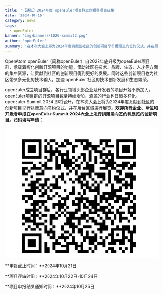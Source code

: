 ```yaml
---
title: '【通知】2024年度 openEuler项目群意向捐赠项目征集'
date: '2024-10-15'
category: news
tags:
  - openEuler
banner: 'img/banners/1026-summit2.png'
author: 'openEuler'
summary: '在本次大会上将为2024年度贡献到社区的创新项目举行捐赠意向签约仪式，并在展台区域进行展览。'
---
```




OpenAtom
openEuler（简称openEuler）自2022年底升级为openEuler项目群，承载着孵化创新开源项目的功能，借助社区在技术、品牌、生态、人才等方面的集中资源，让贡献到社区的创新项目得到更好的发展。同时这些创新项目也为社区带来多元化的技术输入，加速
openEuler 社区的技术创新发展和生态繁荣。

openEuler成立项目群后，各行业领域头部企业及开发者的项目开始不断加入，openEuler项目群的开源项目数量持续增加，涵盖的行业也日趋多样化。openEuler
Summit 2024
即将召开，在本次大会上将为2024年度贡献到社区的创新项目举行捐赠意向签约仪式，并在展台区域进行展览。**欢迎所有企业、单位和开发者申报在openEuler
Summit 2024大会上进行捐赠意向签约和展览的创新项目。扫码填写申请：**

![image2](./media/image1.jpeg)


**申报截止时间：**2024年10月21日

**项目评审时间：**2024年10月22日-10月24日

**项目申报结果通知时间：**2024年10月25日
